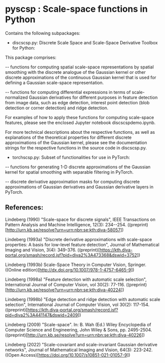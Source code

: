 # pyscsp : Scale-space functions in Python

Contains the following subpackages:

* discscsp.py: Discrete Scale Space and Scale-Space Derivative Toolbox for Python:

This package comprises:

-- functions for computing spatial scale-space representations by spatial smoothing 
     with the discrete analogue of the Gaussian kernel or other discrete approximations 
	 of the continuous Gaussian kernel that is used for defining a Gaussian 
	 scale-space representation.

-- functions for computing differential expressions in terms of scale-normalized
    Gaussian derivatives for different purposes in feature detection
    from image data, such as edge detection, interest point detection
    (blob detection or corner detection) and ridge detection.
	
For examples of how to apply these functions for computing scale-space
features, please see the enclosed Jupyter notebook discscspdemo.ipynb.

For more technical descriptions about the respective functions, as well
as explanations of the theoretical properties for different discrete
approximations of the Gaussian kernel, please see the documentation
strings for the respective functions in the source code in discscsp.py.

* torchscsp.py: Subset of functionalities for use in PyTorch:

-- functions for generating 1-D discrete approximations of the Gaussian kernel
     for spatial smoothing with separable filtering in PyTorch.
	 
-- discrete derivative approximation masks for computing discrete approximations
     of Gaussian derivatives and Gaussian derivative layers in PyTorch.

## References:

Lindeberg (1990) "Scale-space for discrete signals", IEEE Transactions on
Pattern Analysis and Machine Intelligence, 12(3): 234--254.
((preprint)[http://urn.kb.se/resolve?urn=urn:nbn:se:kth:diva-58057])

Lindeberg (1993a) "Discrete derivative approximations with scale-space properties: 
A basis for low-level feature detection", Journal of Mathematical Imaging and Vision, 
3(4): 349-376.
((preprint)[https://kth.diva-portal.org/smash/record.jsf?pid=diva2%3A473368&dswid=3752])

Lindeberg (1993b) Scale-Space Theory in Computer Vision, Springer.
((Online edition)[http://dx.doi.org/10.1007/978-1-4757-6465-9])

Lindeberg (1998a) "Feature detection with automatic scale selection", 
International Journal of Computer Vision, vol 30(2): 77-116.
((preprint)[http://urn.kb.se/resolve?urn=urn:nbn:se:kth:diva-40224])

Lindeberg (1998b) "Edge detection and ridge detection with automatic scale selection", 
International Journal of Computer Vision, vol 30(2): 117-154.
((preprint)[https://kth.diva-portal.org/smash/record.jsf?pid=diva2%3A441147&dswid=2409])

Lindeberg (2009) "Scale-space". In: B. Wah (Ed.) Wiley Encyclopedia of Computer 
Science and Engineering, John Wiley & Sons, pp. 2495-2504.
((preprint)[http://urn.kb.se/resolve?urn=urn:nbn:se:kth:diva-40226])

Lindeberg (2022) "Scale-covariant and scale-invariant Gaussian derivative 
networks", Journal of Mathematical Imaging and Vision, 64(3): 223-242.
((Open Access)[https://doi.org/10.1007/s10851-021-01057-9])



